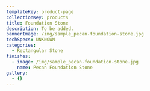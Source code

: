 ```yaml
---
templateKey: product-page
collectionKey: products
title: Foundation Stone
description: To be added.
bannerImage: /img/sample_pecan-foundation-stone.jpg
techSpecs: UNKNOWN
categories:
  - Rectangular Stone
finishes:
  - image: /img/sample_pecan-foundation-stone.jpg
    name: Pecan Foundation Stone
gallery:
  - {}
---
```


